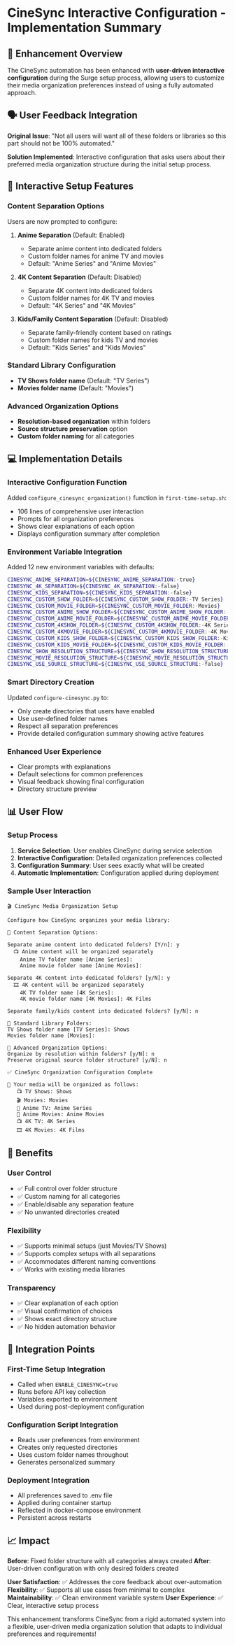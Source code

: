 # CineSync Interactive Configuration - Implementation Summary

## 🎯 **Enhancement Overview**

The CineSync automation has been enhanced with **user-driven interactive configuration** during the Surge setup process, allowing users to customize their media organization preferences instead of using a fully automated approach.

## 🗣️ **User Feedback Integration**

**Original Issue**: "Not all users will want all of these folders or libraries so this part should not be 100% automated."

**Solution Implemented**: Interactive configuration that asks users about their preferred media organization structure during the initial setup process.

## 🔧 **Interactive Setup Features**

### **Content Separation Options**
Users are now prompted to configure:

1. **Anime Separation** (Default: Enabled)
   - Separate anime content into dedicated folders
   - Custom folder names for anime TV and movies
   - Default: "Anime Series" and "Anime Movies"

2. **4K Content Separation** (Default: Disabled)
   - Separate 4K content into dedicated folders
   - Custom folder names for 4K TV and movies  
   - Default: "4K Series" and "4K Movies"

3. **Kids/Family Content Separation** (Default: Disabled)
   - Separate family-friendly content based on ratings
   - Custom folder names for kids TV and movies
   - Default: "Kids Series" and "Kids Movies"

### **Standard Library Configuration**
- **TV Shows folder name** (Default: "TV Series")
- **Movies folder name** (Default: "Movies")

### **Advanced Organization Options**
- **Resolution-based organization** within folders
- **Source structure preservation** option
- **Custom folder naming** for all categories

## 💻 **Implementation Details**

### **Interactive Configuration Function**
Added `configure_cinesync_organization()` function in `first-time-setup.sh`:
- 106 lines of comprehensive user interaction
- Prompts for all organization preferences
- Shows clear explanations of each option
- Displays configuration summary after completion

### **Environment Variable Integration**
Added 12 new environment variables with defaults:
```bash
CINESYNC_ANIME_SEPARATION=${CINESYNC_ANIME_SEPARATION:-true}
CINESYNC_4K_SEPARATION=${CINESYNC_4K_SEPARATION:-false}  
CINESYNC_KIDS_SEPARATION=${CINESYNC_KIDS_SEPARATION:-false}
CINESYNC_CUSTOM_SHOW_FOLDER=${CINESYNC_CUSTOM_SHOW_FOLDER:-TV Series}
CINESYNC_CUSTOM_MOVIE_FOLDER=${CINESYNC_CUSTOM_MOVIE_FOLDER:-Movies}
CINESYNC_CUSTOM_ANIME_SHOW_FOLDER=${CINESYNC_CUSTOM_ANIME_SHOW_FOLDER:-Anime Series}
CINESYNC_CUSTOM_ANIME_MOVIE_FOLDER=${CINESYNC_CUSTOM_ANIME_MOVIE_FOLDER:-Anime Movies}
CINESYNC_CUSTOM_4KSHOW_FOLDER=${CINESYNC_CUSTOM_4KSHOW_FOLDER:-4K Series}
CINESYNC_CUSTOM_4KMOVIE_FOLDER=${CINESYNC_CUSTOM_4KMOVIE_FOLDER:-4K Movies}
CINESYNC_CUSTOM_KIDS_SHOW_FOLDER=${CINESYNC_CUSTOM_KIDS_SHOW_FOLDER:-Kids Series}
CINESYNC_CUSTOM_KIDS_MOVIE_FOLDER=${CINESYNC_CUSTOM_KIDS_MOVIE_FOLDER:-Kids Movies}
CINESYNC_SHOW_RESOLUTION_STRUCTURE=${CINESYNC_SHOW_RESOLUTION_STRUCTURE:-false}
CINESYNC_MOVIE_RESOLUTION_STRUCTURE=${CINESYNC_MOVIE_RESOLUTION_STRUCTURE:-false}
CINESYNC_USE_SOURCE_STRUCTURE=${CINESYNC_USE_SOURCE_STRUCTURE:-false}
```

### **Smart Directory Creation**
Updated `configure-cinesync.py` to:
- Only create directories that users have enabled
- Use user-defined folder names
- Respect all separation preferences
- Provide detailed configuration summary showing active features

### **Enhanced User Experience**
- Clear prompts with explanations
- Default selections for common preferences
- Visual feedback showing final configuration
- Directory structure preview

## 📊 **User Flow**

### **Setup Process**
1. **Service Selection**: User enables CineSync during service selection
2. **Interactive Configuration**: Detailed organization preferences collected
3. **Configuration Summary**: User sees exactly what will be created
4. **Automatic Implementation**: Configuration applied during deployment

### **Sample User Interaction**
```
🎬 CineSync Media Organization Setup

Configure how CineSync organizes your media library:

📂 Content Separation Options:

Separate anime content into dedicated folders? [Y/n]: y
  📺 Anime content will be organized separately
    Anime TV folder name [Anime Series]: 
    Anime movie folder name [Anime Movies]: 

Separate 4K content into dedicated folders? [y/N]: y
  🎞️ 4K content will be organized separately
    4K TV folder name [4K Series]: 
    4K movie folder name [4K Movies]: 4K Films

Separate family/kids content into dedicated folders? [y/N]: n

📁 Standard Library Folders:
TV Shows folder name [TV Series]: Shows
Movies folder name [Movies]: 

🔧 Advanced Organization Options:
Organize by resolution within folders? [y/N]: n
Preserve original source folder structure? [y/N]: n

✅ CineSync Organization Configuration Complete

📂 Your media will be organized as follows:
   📺 TV Shows: Shows
   🎬 Movies: Movies
   🗾 Anime TV: Anime Series
   🎌 Anime Movies: Anime Movies
   📺 4K TV: 4K Series
   🎞️ 4K Movies: 4K Films
```

## 🎯 **Benefits**

### **User Control**
- ✅ Full control over folder structure
- ✅ Custom naming for all categories
- ✅ Enable/disable any separation feature
- ✅ No unwanted directories created

### **Flexibility**
- ✅ Supports minimal setups (just Movies/TV Shows)
- ✅ Supports complex setups with all separations
- ✅ Accommodates different naming conventions
- ✅ Works with existing media libraries

### **Transparency**
- ✅ Clear explanation of each option
- ✅ Visual confirmation of choices
- ✅ Shows exact directory structure
- ✅ No hidden automation behavior

## 🔄 **Integration Points**

### **First-Time Setup Integration**
- Called when `ENABLE_CINESYNC=true`
- Runs before API key collection
- Variables exported to environment
- Used during post-deployment configuration

### **Configuration Script Integration** 
- Reads user preferences from environment
- Creates only requested directories
- Uses custom folder names throughout
- Generates personalized summary

### **Deployment Integration**
- All preferences saved to .env file
- Applied during container startup
- Reflected in docker-compose environment
- Persistent across restarts

## 📈 **Impact**

**Before**: Fixed folder structure with all categories always created
**After**: User-driven configuration with only desired folders created

**User Satisfaction**: ✅ Addresses the core feedback about over-automation
**Flexibility**: ✅ Supports all use cases from minimal to complex
**Maintainability**: ✅ Clean environment variable system
**User Experience**: ✅ Clear, interactive setup process

This enhancement transforms CineSync from a rigid automated system into a flexible, user-driven media organization solution that adapts to individual preferences and requirements!
